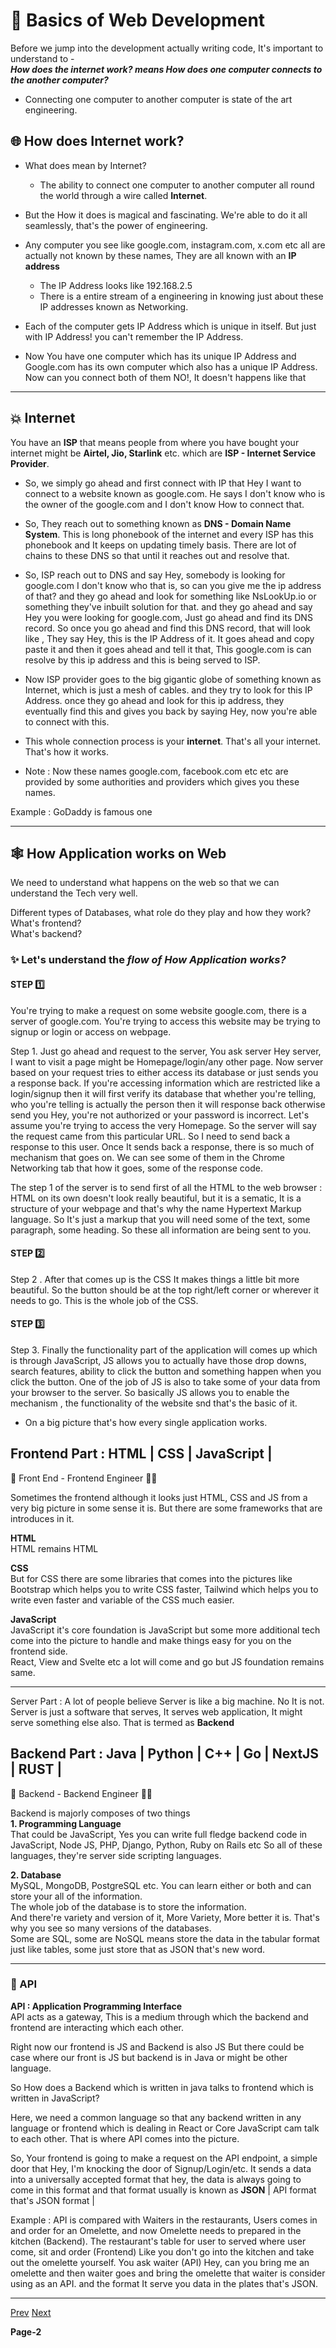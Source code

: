 
# 🚀 Basics of Web Development

Before we jump into the development actually writing code, It's important to understand to - <br/>
***How does the internet work? means How does one computer connects to the another computer?***

- Connecting one computer to another computer is state of the art engineering.

## 🌐 How does Internet work?

- What does mean by Internet?
    - The ability to connect one computer to another computer all round the world through a wire called **Internet**.

- But the How it does is magical and fascinating. We're able to do it all seamlessly, that's the power of engineering.
- Any computer you see like google.com, instagram.com, x.com etc all are actually not known by these names, They are all known with an **IP address**
    - The IP Address looks like 192.168.2.5
    - There is a entire stream of a engineering in knowing just about these IP addresses known as Networking. 

- Each of the computer gets IP Address which is unique in itself. But just with IP Address! you can't remember the IP Address.
- Now You have one computer which has its unique IP Address and Google.com has its own computer which also has a unique IP Address.
  Now can you connect both of them NO!, It doesn't happens like that

---

## 💥 Internet

You have an **ISP** that means people from where you have bought your internet might be **Airtel, Jio, Starlink** etc. which are **ISP - Internet Service Provider**. 

- So, we simply go ahead and first connect with IP that Hey I want to connect to a website known as google.com. He says I don't know who is the owner of the google.com 
and I don't know How to connect that. <br/>

- So, They reach out to something known as **DNS - Domain Name System**. This is long phonebook of the internet and every ISP has this phonebook and 
It keeps on updating timely basis. There are lot of chains to these DNS so that until it reaches out and resolve that. <br/>

- So, ISP reach out to DNS and say Hey, somebody is looking for google.com I don't know who that is, so can you give me the ip address of that?
and they go ahead and look for something like NsLookUp.io or something they've inbuilt solution for that. and they go ahead and 
say Hey you were looking for google.com, Just go ahead and find its DNS record. So once you go ahead and find this DNS record, that will look like ,
They say Hey, this is the IP Address of it. It goes ahead and copy paste it and then it goes ahead and tell it that, This google.com is can resolve by 
this ip address and this is being served to ISP. <br/>

- Now ISP provider goes to the big gigantic globe of something known as Internet, which is just a mesh of cables. 
and they try to look for this IP Address. once they go ahead and look for this ip address, 
they eventually find this and gives you back by saying Hey, now you're able to connect with this. <br/>

- This whole connection process is your **internet**. That's all your internet. That's how it works. <br/>

- Note : Now these names google.com, facebook.com etc etc are provided by some authorities and providers which gives you these names. <br/>

Example : GoDaddy is famous one

--- 
## 🕸️ How Application works on Web 

We need to understand what happens on the web so that we can understand the Tech very well. <br/>

Different types of Databases, what role do they play and how they work? <br/>
What's frontend? <br/>
What's backend? <br/>

### ✨ Let's understand the ***flow of How Application works?***

#### STEP 1️⃣
 You're trying to make a request on some website google.com, there is a server of google.com. 
You're trying to access this website may be trying to signup or login or access on webpage. <br/>

Step 1. Just go ahead and request to the server, You ask server Hey server, I want to visit a page might be Homepage/login/any other page. 
Now server based on your request tries to either access its database or just sends you a response back. 
If you're accessing information which are restricted like a login/signup then it will first verify its database that whether you're telling,
who you're telling is actually the person then it will response back otherwise send you Hey, you're not authorized or your password is incorrect. 
Let's assume you're trying to access the very Homepage. So the server will say the request came from this particular URL.
So I need to send back a response to this user. Once It sends back a response, there is so much of mechanism that goes on. 
We can see some of them in the Chrome Networking tab that how it goes, some of the response code. <br/>

The step 1 of the server is to send first of all the HTML to the web browser : HTML on its own doesn't look really beautiful, but it is a sematic, 
It is a structure of your webpage and that's why the name Hypertext Markup language. So It's just a markup that 
you will need some of the text, some paragraph, some heading. So these all information are being sent to you. <br/>

#### STEP 2️⃣
Step 2 . After that comes up is the CSS It makes things a little bit more beautiful. So the button should be at the top right/left corner or wherever it needs to go. 
This is the whole job of the CSS. <br/>

#### STEP 3️⃣
Step 3. Finally the functionality part of the application will comes up which is through JavaScript, JS allows you to actually have those drop downs, 
search features, ability to click the button and something happen when you click the button. 
One of the job of JS is also to take some of your data from your browser to the server. So basically JS allows you to enable the mechanism , 
the functionality of the website snd that's the basic of it. <br/>

- On a big picture that's how every single application works.

## Frontend Part : HTML | CSS | JavaScript |

🥭 Front End - Frontend Engineer 🧑‍💻 <br/>

Sometimes the frontend although it looks just HTML, CSS and JS from a very big picture in some sense it is. 
But there are some frameworks that are introduces in it. <br/>

**HTML** <br/>
HTML remains HTML <br/>

**CSS** <br/>
But for CSS there are some libraries  that comes into the pictures like Bootstrap which helps you to write CSS faster,
Tailwind which helps you to write even faster and variable of the CSS much easier. <br/>

**JavaScript** <br/>
JavaScript it's core foundation is JavaScript but some more additional tech come into the picture to handle and make things easy for you on the frontend side. <br/>
React, View and Svelte etc a lot will come and go but JS foundation remains same. <br/>

---

Server Part : A lot of people believe Server is like a big machine. No It is not. Server is just a software that serves, It serves web application, 
It might serve something else also. That is termed as **Backend**

## Backend Part : Java | Python | C++ | Go | NextJS | RUST | 

🍎 Backend - Backend Engineer 🧑‍💻 <br/>

Backend is majorly composes of two things <br/>
**1. Programming Language** <br/>
That could be JavaScript, Yes you can write full fledge backend code in JavaScript, Node JS, PHP, Django, Python, Ruby on Rails etc 
So all of these languages, they're server side scripting languages. <br/>

**2. Database** <br/>
MySQL, MongoDB, PostgreSQL etc. You can learn either or both and can store your all of the information.  <br/>
The whole job of the database is to store the information. <br/>
And there're variety and version of it, More Variety, More better it is. That's why you see so many versions of the databases. <br/>
Some are SQL, some are NoSQL means store the data in the tabular format just like tables, some just store that as JSON that's new word.

---

### 🚀 API

**API : Application Programming Interface** <br/>
API acts as a gateway, This is a medium through which the backend and frontend are interacting which each other. <br/>

Right now our frontend is JS and Backend is also JS But there could be case where our front is JS but backend is in Java or might be other language. <br/>

So How does a Backend which is written in java talks to frontend which is written in JavaScript? <br/>

Here, we need a common language so that any backend written in any language or frontend which is dealing in React or Core JavaScript cam talk to each other.
That is where API comes into the picture. <br/>

So, Your frontend is going to make a request on the API endpoint, a simple door that Hey, I'm knocking the door of Signup/Login/etc.
It sends a data into a universally accepted format that hey, the data is always going to come in this format and that format usually is known as **JSON** 
| API format that's JSON format | <br/>

Example : API is compared with Waiters in the restaurants, Users comes in and order for an Omelette, and now Omelette needs to prepared in the kitchen (Backend).
The restaurant's table for user to served where user come, sit and order (Frontend) Like you don't go into the kitchen and take out the omelette yourself. 
You ask waiter (API) Hey, can you bring me an omelette and then waiter goes and bring the omelette that waiter is consider using as an API.
and the format It serve you data in the plates that's JSON.

---

[Prev]() [Next]()

**Page-2**
